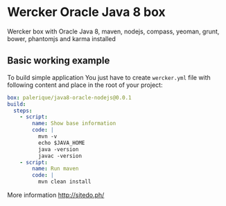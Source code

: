 Wercker Oracle Java 8 box
=========================

Wercker box with Oracle Java 8, maven, nodejs, compass, yeoman, grunt, bower, phantomjs and karma installed

Basic working example 
---------------------

To build simple application You just have to create ```wercker.yml``` file with following content and place in the root of your project:

```yml
box: palerique/java8-oracle-nodejs@0.0.1
build:
  steps:
    - script:
        name: Show base information
        code: |
          mvn -v
          echo $JAVA_HOME
          java -version
          javac -version
    - script: 
        name: Run maven
        code: |
          mvn clean install
```

More information http://sitedo.ph/
